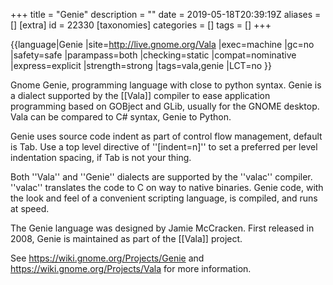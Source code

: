 +++
title = "Genie"
description = ""
date = 2019-05-18T20:39:19Z
aliases = []
[extra]
id = 22330
[taxonomies]
categories = []
tags = []
+++

{{language|Genie
|site=http://live.gnome.org/Vala
|exec=machine
|gc=no
|safety=safe
|parampass=both
|checking=static
|compat=nominative
|express=explicit
|strength=strong
|tags=vala,genie
|LCT=no
}}

Gnome Genie, programming language with close to python syntax.  Genie is a dialect supported by the [[Vala]] compiler to ease application programming based on GOBject and GLib, usually for the GNOME desktop.  Vala can be compared to C# syntax, Genie to Python.

Genie uses source code indent as part of control flow management, default is Tab.  Use a top level directive of ''[indent=n]'' to set a preferred per level indentation spacing, if Tab is not your thing.

Both ''Vala'' and ''Genie'' dialects are supported by the ''valac'' compiler. ''valac'' translates the code to C on way to native binaries.  Genie code, with the look and feel of a convenient scripting language, is compiled, and runs at speed.

The Genie language was designed by Jamie McCracken.  First released in 2008, Genie is maintained as part of the [[Vala]] project.

See https://wiki.gnome.org/Projects/Genie and https://wiki.gnome.org/Projects/Vala for more information.
